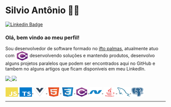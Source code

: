 # Silvio Antônio :man_technologist:

[![Linkedin Badge](https://img.shields.io/badge/-LinkedIn-blue?style=flat-square&logo=Linkedin&logoColor=white&link=https://www.linkedin.com/in/osmir-mariano-a03a3170/)](https://www.linkedin.com/in/silvio-antonio-de-oliveira-junior-621813142)

### Olá, bem vindo ao meu perfil!

Sou desenvolvedor de software formado no [ifto palmas](https://github.com/ifto-palmas), atualmente atuo com 
  <img align="center" alt="Silvio-Csharp" height="30" width="40" src="https://raw.githubusercontent.com/devicons/devicon/master/icons/csharp/csharp-original.svg"/> desenvolvendo soluções e mantendo produtos, desenvolvo alguns projetos paralelos que podem ser encontrados aqui no GitHub e tambem no alguns artigos que ficam disponiveis em meu LinkedIn.



<div>
  <a href="https://github.com/silvioantonio"/>
  <img height="180em" src="https://github-readme-stats.vercel.app/api?username=silvioantonio&show_icons=true&theme=darcula&include_all_commits=true&count_private=true"/>
  <img height="180em" src="https://github-readme-stats.vercel.app/api/top-langs/?username=silvioantonio&layout=compact&langs_count=7&theme=darcula"/>
</div>
<div style="display: inline_block">
  <br>
  <img align="center" alt="Silvio-Js" height="30" width="40" src="https://raw.githubusercontent.com/devicons/devicon/master/icons/javascript/javascript-plain.svg"/>
  <img align="center" alt="Silvio-Ts" height="30" width="40" src="https://raw.githubusercontent.com/devicons/devicon/master/icons/typescript/typescript-plain.svg"/>
  <img align="center" alt="Silvio-Vuejs" height="30" width="40" src="https://raw.githubusercontent.com/devicons/devicon/master/icons/vuejs/vuejs-plain.svg"/>
  <img align="center" alt="Silvio-HTML" height="30" width="40" src="https://raw.githubusercontent.com/devicons/devicon/master/icons/html5/html5-original.svg"/>
  <img align="center" alt="Silvio-CSS" height="30" width="40" src="https://raw.githubusercontent.com/devicons/devicon/master/icons/css3/css3-original.svg"/>
  <img align="center" alt="Silvio-Csharp" height="30" width="40" src="https://raw.githubusercontent.com/devicons/devicon/master/icons/csharp/csharp-original.svg"/>
  <img align="center" alt="Silvio-DotNet" height="30" width="40" src="https://raw.githubusercontent.com/devicons/devicon/master/icons/dot-net/dot-net-plain.svg"/>  
  <img align="center" alt="Silvio-Java" height="30" width="40" src="https://raw.githubusercontent.com/devicons/devicon/master/icons/java/java-plain.svg"/>
  <img align="center" alt="Silvio-Mysql" height="30" width="40" src="https://raw.githubusercontent.com/devicons/devicon/master/icons/mysql/mysql-plain.svg"/>
  <img align="center" alt="Silvio-Mysql" height="30" width="40" src="https://raw.githubusercontent.com/devicons/devicon/master/icons/postgresql/postgresql-plain.svg"/>
</div>
<hr>